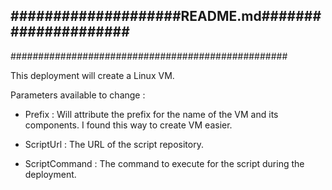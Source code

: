 ####################README.md#####################
--------------------------------------------------
##################################################

This deployment will create a Linux VM.

Parameters available to change :

- Prefix : Will attribute the prefix for the name of the VM and its components.
I found this way to create VM easier.

- ScriptUrl : The URL of the script repository.

- ScriptCommand : The command to execute for the script during the deployment.